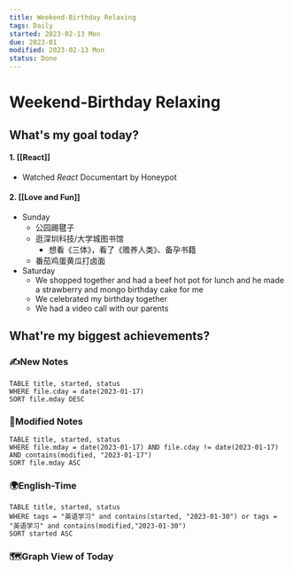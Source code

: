 ```yaml
---
title: Weekend-Birthday Relaxing
tags: Daily
started: 2023-02-13 Mon
due: 2023-01
modified: 2023-02-13 Mon
status: Done
---
```

# Weekend-Birthday Relaxing
## What's my goal today?
#### 1. [[React]]
- Watched *React* Documentart by Honeypot
#### 2. [[Love and Fun]]
- Sunday 
	- 公园踢毽子
	- 逛深圳科技/大学城图书馆
		- 想看《三体》，看了《赡养人类》、备孕书籍
	- 番茄鸡蛋黄瓜打卤面
- Saturday
	- We shopped together and had a beef hot pot for lunch and he made a strawberry and mongo birthday cake for me
	- We celebrated my birthday together
	- We had a video call with our parents 

## What're my biggest achievements?
### ✍️New Notes

```dataview
TABLE title, started, status
WHERE file.cday = date(2023-01-17)
SORT file.mday DESC
```

### 📝Modified Notes

```dataview
TABLE title, started, status
WHERE file.mday = date(2023-01-17) AND file.cday != date(2023-01-17) AND contains(modified, "2023-01-17")
SORT file.mday ASC
```

### 🌍English-Time

```dataview
TABLE title, started, status
WHERE tags = "英语学习" and contains(started, "2023-01-30") or tags = "英语学习" and contains(modified,"2023-01-30") 
SORT started ASC
```

### 🗺️Graph View of Today

